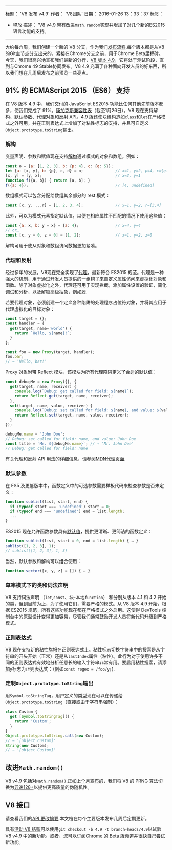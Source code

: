 ***

标题： 'V8 发布 v4.9'
作者： 'V8团队'
日期： 2016-01-26 13：33：37
标签：

*   释放
    描述： 'V8 v4.9 带有改进`Math.random`实现并增加了对几个新的ES2015语言功能的支持。

***

大约每六周，我们创建一个新的 V8 分支，作为我们[发布流程](/docs/release-process).每个版本都是从V8的Git主节点分支出来的，紧接在Chrome分支之前，用于Chrome Beta里程碑。今天，我们很高兴地宣布我们最新的分行，[V8 版本 4.9](https://chromium.googlesource.com/v8/v8.git/+log/branch-heads/4.9)，它将处于测试阶段，直到与Chrome 49 Stable协同发布。V8 4.9 充满了各种面向开发人员的好东西，所以我们想在几周后发布之前预览一些亮点。

## 91% 的 ECMAScript 2015 （ES6） 支持

在 V8 版本 4.9 中，我们交付的 JavaScript ES2015 功能比任何其他先前版本都多，使我们完成了 91%。[康加克斯兼容性表](https://kangax.github.io/compat-table/es6/)（截至1月26日）。V8 现在支持解构、默认参数、代理对象和反射 API。4.9 版还使块级构造如`class`和`let`在严格模式之外可用，并在正则表达式上增加了对粘性标志的支持，并且可自定义`Object.prototype.toString`输出。

### 解构

变量声明、参数和赋值现在支持[解构](https://developer.mozilla.org/en-US/docs/Web/JavaScript/Reference/Operators/Destructuring_assignment)通过模式的对象和数组。例如：

```js
const o = {a: [1, 2, 3], b: {p: 4}, c: {q: 5}};
let {a: [x, y], b: {p}, c, d} = o;              // x=1, y=2, p=4, c={q: 5}
[x, y] = [y, x];                                // x=2, y=1
function f({a, b}) { return [a, b]; }
f({a: 4});                                      // [4, undefined]
```

数组模式可以包含分配给数组其余部分的 rest 模式：

```js
const [x, y, ...r] = [1, 2, 3, 4];              // x=1, y=2, r=[3,4]
```

此外，可以为模式元素指定默认值，以便在相应属性不匹配的情况下使用这些值：

```js
const {a: x, b: y = x} = {a: 4};                // x=4, y=4
// or…
const [x, y = 0, z = 0] = [1, 2];               // x=1, y=2, z=0
```

解构可用于使从对象和数组访问数据更加紧凑。

### 代理和反射

经过多年的发展，V8现在完全实现了[代理](https://developer.mozilla.org/en-US/docs/Web/JavaScript/Reference/Global_Objects/Proxy)，最新符合 ES2015 规范。代理是一种强大的机制，用于通过开发人员提供的一组钩子来自定义属性访问来虚拟化对象和函数。除了对象虚拟化之外，代理还可用于实现拦截，添加属性设置的验证，简化调试和分析，以及解锁高级抽象，例如[膜](http://tvcutsem.github.io/js-membranes/).

若要代理对象，必须创建一个定义各种陷阱的处理程序占位符对象，并将其应用于代理虚拟化的目标对象：

```js
const target = {};
const handler = {
  get(target, name='world') {
    return `Hello, ${name}!`;
  }
};

const foo = new Proxy(target, handler);
foo.bar;
// → 'Hello, bar!'
```

Proxy 对象附带 Reflect 模块，该模块为所有代理陷阱定义了合适的默认值：

```js
const debugMe = new Proxy({}, {
  get(target, name, receiver) {
    console.log(`Debug: get called for field: ${name}`);
    return Reflect.get(target, name, receiver);
  },
  set(target, name, value, receiver) {
    console.log(`Debug: set called for field: ${name}, and value: ${value}`);
    return Reflect.set(target, name, value, receiver);
  }
});

debugMe.name = 'John Doe';
// Debug: set called for field: name, and value: John Doe
const title = `Mr. ${debugMe.name}`; // → 'Mr. John Doe'
// Debug: get called for field: name
```

有关代理和反射 API 用法的详细信息，请参阅[MDN代理页面](https://developer.mozilla.org/en-US/docs/Web/JavaScript/Reference/Global_Objects/Proxy#Examples).

### 默认参数

在 ES5 及更低版本中，函数定义中的可选参数需要样板代码来检查参数是否未定义：

```js
function sublist(list, start, end) {
  if (typeof start === 'undefined') start = 0;
  if (typeof end === 'undefined') end = list.length;
  ...
}
```

ES2015 现在允许函数参数具有[默认值](https://developer.mozilla.org/en-US/docs/Web/JavaScript/Reference/Functions/Default_parameters)，提供更清晰、更简洁的函数定义：

```js
function sublist(list, start = 0, end = list.length) { … }
sublist([1, 2, 3], 1);
// sublist([1, 2, 3], 1, 3)
```

当然，默认参数和解构可以组合使用：

```js
function vector([x, y, z] = []) { … }
```

### 草率模式下的类和词法声明

V8 支持词法声明 （`let`,`const`、块-本地`function`） 和分别从版本 4.1 和 4.2 开始的类，但到目前为止，为了使用它们，需要严格的模式。从 V8 版本 4.9 开始，根据 ES2015 规范，所有这些功能现在都在严格模式之外启用。这使得 DevTools 控制台中的原型设计变得更加容易，尽管我们通常鼓励开发人员将新代码升级到严格模式。

### 正则表达式

V8 现在支持新的[粘性旗帜](https://developer.mozilla.org/en-US/docs/Web/JavaScript/Reference/Global_Objects/RegExp/sticky)在正则表达式上。粘性标志切换字符串中的搜索是从字符串的开头开始（正常）还是从`lastIndex`属性（粘性）。此行为对于使用许多不同的正则表达式有效地分析任意长的输入字符串非常有用。要启用粘性搜索，请添加`y`标志为正则表达式：（例如`const regex = /foo/y;`).

### 定制`Object.prototype.toString`输出

用`Symbol.toStringTag`，用户定义的类型现在可以在传递给`Object.prototype.toString`（直接或由于字符串强制）：

```js
class Custom {
  get [Symbol.toStringTag]() {
    return 'Custom';
  }
}
Object.prototype.toString.call(new Custom);
// → '[object Custom]'
String(new Custom);
// → '[object Custom]'
```

## 改进`Math.random()`

V8 v4.9 包括对`Math.random()`.[正如上个月宣布的](/blog/math-random)，我们将 V8 的 PRNG 算法切换为[异速128+](http://vigna.di.unimi.it/ftp/papers/xorshiftplus.pdf)以提供更高质量的伪随机性。

## V8 接口

请查看我们的[API 更改摘要](https://docs.google.com/document/d/1g8JFi8T_oAE\_7uAri7Njtig7fKaPDfotU6huOa1alds/edit).本文档在每个主要版本发布几周后定期更新。

具有[活动 V8 结账](https://v8.dev/docs/source-code#using-git)可以使用`git checkout -b 4.9 -t branch-heads/4.9`以试验 V8 v4.9 中的新功能。或者，您可以订阅[Chrome 的 Beta 版频道](https://www.google.com/chrome/browser/beta.html)并很快自己尝试新功能。
